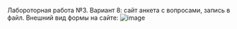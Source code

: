 Лабороторная работа №3. Вариант 8: сайт анкета с вопросами, запись в файл.
Внешний вид формы на сайте:
![image](https://user-images.githubusercontent.com/125186901/235493894-3f5b2d6e-204b-42ef-b4f1-bc2bb449531d.png)
